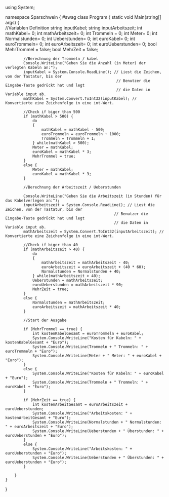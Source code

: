 using System;

namespace Sparschwein
{
    #swag
    class Program
    {
        static void Main(string[] args)
        {	
			//Variablen Definition
			string inputKabel;
			string inputArbeitszeit;
			int mathKabel= 0;
			int mathArbeitszeit= 0;
			int Trommeln = 0;
			int Meter= 0;
			int Normalstunden= 0;
			int Ueberstunden= 0;
			int euroKabel= 0;
			int euroTrommeln= 0;
			int euroArbeitszeit= 0;
			int euroUeberstunden= 0;
			bool MehrTrommel = false;
			bool MehrZeit = false;

			//Berechnung der Trommeln / kabel
			Console.WriteLine("Geben Sie die Anzahl (in Meter) der verlegten Kabeln an:");
            inputKabel = System.Console.ReadLine(); // Liest die Zeichen, von der Tastatur, bis der
													 // Benutzer die Eingabe-Taste gedrückt hat und legt
													 // die Daten in Variable input ab.
			mathKabel = System.Convert.ToInt32(inputKabel); // Konvertierte eine Zeichenfolge in eine int-Wert.
			
			//Check if biger than 500			
			if (mathKabel > 500) {
				do
				{
					mathKabel = mathKabel - 500;
					euroTrommeln = euroTrommeln + 1000;
					Trommeln = Trommeln + 1;
				} while(mathKabel > 500);
				Meter = mathKabel;
				euroKabel = mathKabel * 3;
				MehrTrommel = true;
			}
			else {
				Meter = mathKabel;
				euroKabel = mathKabel * 3;
			}
			
			//Berechnung der Arbeitszeit / Ueberstunden
			
			Console.WriteLine("Geben Sie die Arbeitszeit (in Stunden) für das Kabelverlegen an:");
            inputArbeitszeit = System.Console.ReadLine(); // Liest die Zeichen, von der Tastatur, bis der
													// Benutzer die Eingabe-Taste gedrückt hat und legt
													// die Daten in Variable input ab.
			mathArbeitszeit = System.Convert.ToInt32(inputArbeitszeit); // Konvertierte eine Zeichenfolge in eine int-Wert.
			
			//Check if biger than 40	
			if (mathArbeitszeit > 40) {
				do
				{
					mathArbeitszeit = mathArbeitszeit - 40;
					euroArbeitszeit = euroArbeitszeit + (40 * 60);
					Normalstunden = Normalstunden + 40;
				} while(mathArbeitszeit > 40);
				Ueberstunden = mathArbeitszeit;
				euroUeberstunden = mathArbeitszeit * 90;
				MehrZeit = true;
			}
			else {
				Normalstunden = mathArbeitszeit;
				euroArbeitszeit = mathArbeitszeit * 40;
			}
			
			//Start der Ausgabe

			if (MehrTrommel == true) {
				int kostenKabelGesamt = euroTrommeln + euroKabel;
				System.Console.WriteLine("Kosten für Kabeln: " + kostenKabelGesamt + "Euro");
				System.Console.WriteLine(Trommeln + " Trommeln: " + euroTrommeln + "Euro");
				System.Console.WriteLine(Meter + " Meter: " + euroKabel + "Euro");
			}
			else {
				System.Console.WriteLine("Kosten für Kabeln: " + euroKabel + "Euro");
				System.Console.WriteLine(Trommeln + " Trommeln: " + euroKabel + "Euro");
			}
            
            if (MehrZeit == true) {
				int kostenArbeitGesamt = euroArbeitszeit + euroUeberstunden;
				System.Console.WriteLine("Arbeitskosten: " + kostenArbeitGesamt + "Euro");
				System.Console.WriteLine(Normalstunden + " Normalstunden: " + euroArbeitszeit + "Euro");
				System.Console.WriteLine(Ueberstunden + " Überstunden: " + euroUeberstunden + "Euro");
			}
			else {
				System.Console.WriteLine("Arbeitskosten: " + euroUeberstunden + "Euro");
				System.Console.WriteLine(Ueberstunden + " Überstunden: " + euroUeberstunden + "Euro");
			}

        }
    }
}
